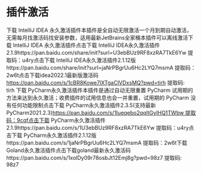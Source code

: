 # 插件激活

下载 IntelliJ IDEA 永久激活插件本插件是全自动无限激活一个月到期自动激活，无需每月找激活码找安装参数，适用最新JetBrains全家桶本插件可以离线激活下载 IntelliJ IDEA 永久激活插件点击下载 IntelliJ IDEA永久激活插件2.1.9https://pan.baidu.com/share/init?surl=U3ebBUz9RF8xzRA7TkE6Yw 提取码：u4ry点击下载 IntelliJ IDEA永久激活插件2.1.12版https://pan.baidu.com/share/init?surl=jaNrPBgrUu6Hc2LYQ7msmA 提取码：2w6t点击下载idea2022.1最新版激活码 https://pan.baidu.com/s/1cBR8Kowe7lXTgaClVDxsMQ?pwd=tirh   提取码: tirh 下载 PyCharm永久激活插件本插件是通过自动无限重置 PyCharm 试用期的方法来达到永久激活；收费插件的试用信息也会一并重置，试用期的 PyCharm 没有任何功能限制点击下载 PyCharm永久激活插件2.3.5(支持最新PyCharm2021.2.3)https://pan.baidu.com/s/1Iueqebo2qqltGyIHQ1TWbw 提取码：9cqf点击下载 PyCharm永久激活插件2.1.9https://pan.baidu.com/s/1U3ebBUz9RF8xzRA7TkE6Yw 提取码：u4ry点击下载 PyCharm永久激活插件2.1.12版https://pan.baidu.com/s/1jaNrPBgrUu6Hc2LYQ7msmA 提取码：2w6t下载 Goland永久激活插件点击下载goland最新永久激活码https://pan.baidu.com/s/1xolDy09r78osbJt12Emj8g?pwd=98z7 提取码: 98z7 
```